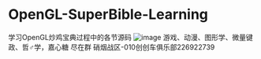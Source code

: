 # OpenGL-SuperBible-Learning
学习OpenGL炒鸡宝典过程中的各节源码
![image](https://user-images.githubusercontent.com/53474237/158314056-2c5f92b8-fe22-4b6f-a1cd-c09a4f8026ca.png)
游戏、动漫、图形学、微量键政、哲♂学，嘉心糖 尽在群 硝烟战区-010创创车俱乐部226922739
